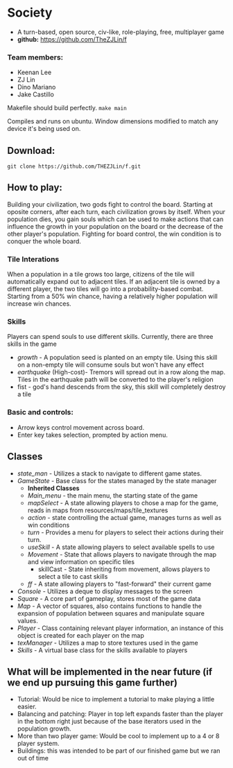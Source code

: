 # Society
- A turn-based, open source, civ-like, role-playing, free, multiplayer game
- **github:** https://github.com/TheZJLin/f

### Team members:
* Keenan Lee
* ZJ Lin
* Dino Mariano
* Jake Castillo

Makefile should build perfectly. `make main`

Compiles and runs on ubuntu. Window dimensions modified to match any device it's being used on.

## Download: 
`git clone https://github.com/THEZJLin/f.git`

## How to play: 

Building your civilization, two gods fight to control the board. Starting at oposite corners, after each turn, each civilization grows by itself. When your population dies, you gain souls which can be used to make actions that can influence the growth in your population on the board or the decrease of the other player's population. Fighting for board control, the win condition is to conquer the whole board.

### Tile Interations
When a population in a tile grows too large, citizens of the tile will automatically expand out to adjacent tiles. If an adjacent tile is owned by a different player, the two tiles will go into a probability-based combat. Starting from a 50% win chance, having a relatively higher population will increase win chances.

### Skills
Players can spend souls to use different skills. Currently, there are three skills in the game
* *growth* - A population seed is planted on an empty tile. Using this skill on a non-empty tile will consume souls but won't have any effect
* *earthquake* (High-cost)- Tremors will spread out in a row along the map. Tiles in the earthquake path will be converted to the player's religion
* fist - god's hand descends from the sky, this skill will completely destroy a tile

### Basic and controls:
* Arrow keys control movement across board.
* Enter key takes selection, prompted by action menu.

## Classes
* *state_man* - Utilizes a stack to navigate to different game states.
* *GameState* - Base class for the states managed by the state manager
    - **Inherited Classes**
    - *Main_menu* - the main menu, the starting state of the game
    - *mapSelect* - A state allowing players to chose a map for the game, reads in maps from resources/maps/tile_textures
    - *action* - state controlling the actual game, manages turns as well as win conditions
    - *turn* - Provides a menu for players to select their actions during their turn.
    - *useSkill* - A state allowing players to select available spells to use
    - *Movement* - State that allows players to navigate through the map and view information on specific tiles
        - skillCast - State inheriting from movement, allows players to select a tile to cast skills
    - *ff* - A state allowing players to "fast-forward" their current game
* *Console* - Utilizes a deque to display messages to the screen
* *Square* - A core part of gameplay, stores most of the game data
* *Map* - A vector of squares, also contains functions to handle the expansion of population between squares and manipulate square values.
* *Player* - Class containing relevant player information, an instance of this object is created for each player on the map
* *texManager* - Utilizes a map to store textures used in the game
* *Skills* - A virtual base class for the skills available to players

## What will be implemented in the near future (if we end up pursuing this game further)
* Tutorial: Would be nice to implement a tutorial to make playing a little easier.
* Balancing and patching: Player in top left expands faster than the player in the bottom right just because of the base iterators used in the population growth.
* More than two player game: Would be cool to implement up to a 4 or 8 player system.
* Buildings: this was intended to be part of our finished game but we ran out of time
